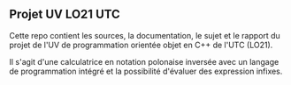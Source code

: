 ## Projet UV LO21 UTC 

Cette repo contient les sources, la documentation, le sujet et le rapport du projet de l'UV de programmation orientée objet en C++ de l'UTC (LO21).

Il s'agit d'une calculatrice en notation polonaise inversée avec un langage de programmation intégré et la possibilité d'évaluer des expression infixes.
